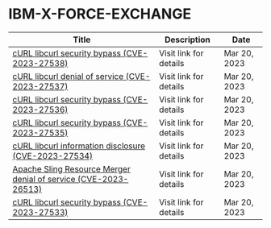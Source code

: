 

# IBM-X-FORCE-EXCHANGE

 |Title|Description|Date|
 |---|---|---|
 |[cURL libcurl security bypass (CVE-2023-27538)](https://exchange.xforce.ibmcloud.com/activity/list?filter=Vulnerabilities)|Visit link for details|Mar 20, 2023|
 |[cURL libcurl denial of service (CVE-2023-27537)](https://exchange.xforce.ibmcloud.com/activity/list?filter=Vulnerabilities)|Visit link for details|Mar 20, 2023|
 |[cURL libcurl security bypass (CVE-2023-27536)](https://exchange.xforce.ibmcloud.com/activity/list?filter=Vulnerabilities)|Visit link for details|Mar 20, 2023|
 |[cURL libcurl security bypass (CVE-2023-27535)](https://exchange.xforce.ibmcloud.com/activity/list?filter=Vulnerabilities)|Visit link for details|Mar 20, 2023|
 |[cURL libcurl information disclosure (CVE-2023-27534)](https://exchange.xforce.ibmcloud.com/activity/list?filter=Vulnerabilities)|Visit link for details|Mar 20, 2023|
 |[Apache Sling Resource Merger denial of service (CVE-2023-26513)](https://exchange.xforce.ibmcloud.com/activity/list?filter=Vulnerabilities)|Visit link for details|Mar 20, 2023|
 |[cURL libcurl security bypass (CVE-2023-27533)](https://exchange.xforce.ibmcloud.com/activity/list?filter=Vulnerabilities)|Visit link for details|Mar 20, 2023|
 